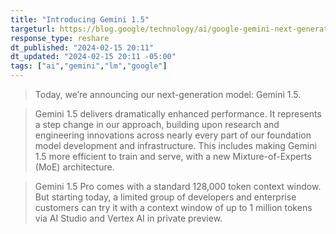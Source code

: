 ```yaml
---
title: "Introducing Gemini 1.5"
targeturl: https://blog.google/technology/ai/google-gemini-next-generation-model-february-2024/?ref=ellipsismx.com 
response_type: reshare
dt_published: "2024-02-15 20:11"
dt_updated: "2024-02-15 20:11 -05:00"
tags: ["ai","gemini","lm","google"]
---
```


> Today, we’re announcing our next-generation model: Gemini 1.5.

> Gemini 1.5 delivers dramatically enhanced performance. It represents a step change in our approach, building upon research and engineering innovations across nearly every part of our foundation model development and infrastructure. This includes making Gemini 1.5 more efficient to train and serve, with a new Mixture-of-Experts (MoE) architecture.

> Gemini 1.5 Pro comes with a standard 128,000 token context window. But starting today, a limited group of developers and enterprise customers can try it with a context window of up to 1 million tokens via AI Studio and Vertex AI in private preview.